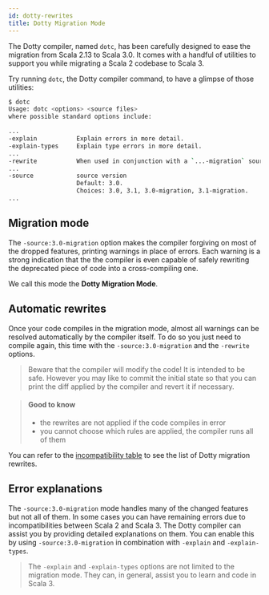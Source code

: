 ```yaml
---
id: dotty-rewrites
title: Dotty Migration Mode
---
```


The Dotty compiler, named `dotc`, has been carefully designed to ease the migration from Scala 2.13 to Scala 3.0.
It comes with a handful of utilities to support you while migrating a Scala 2 codebase to Scala 3.

Try running `dotc`, the Dotty compiler command, to have a glimpse of those utilities:

``` bash
$ dotc
Usage: dotc <options> <source files>
where possible standard options include:

...
-explain           Explain errors in more detail.
-explain-types     Explain type errors in more detail.
...
-rewrite           When used in conjunction with a `...-migration` source version, rewrites sources to migrate to new version.
...
-source            source version
                   Default: 3.0.
                   Choices: 3.0, 3.1, 3.0-migration, 3.1-migration.
...
```

## Migration mode

The `-source:3.0-migration` option makes the compiler forgiving on most of the dropped features, printing warnings in place of errors.
Each warning is a strong indication that the the compiler is even capable of safely rewriting the deprecated piece of code into a cross-compiling one.

We call this mode the **Dotty Migration Mode**.

## Automatic rewrites

Once your code compiles in the migration mode, almost all warnings can be resolved automatically by the compiler itself.
To do so you just need to compile again, this time with the `-source:3.0-migration` and the `-rewrite` options.

> Beware that the compiler will modify the code! It is intended to be safe.
> However you may like to commit the initial state so that you can print the diff applied by the compiler and revert it if necessary.

> #### Good to know
> - the rewrites are not applied if the code compiles in error
> - you cannot choose which rules are applied, the compiler runs all of them

You can refer to the [incompatibility table](incompatibilities/table.md) to see the list of Dotty migration rewrites.

## Error explanations

The `-source:3.0-migration` mode handles many of the changed features but not all of them.
In some cases you can have remaining errors due to incompatibilities between Scala 2 and Scala 3.
The Dotty compiler can assist you by providing detailed explanations on them.
You can enable this by using `-source:3.0-migration` in combination with `-explain` and `-explain-types`.

> The `-explain` and `-explain-types` options are not limited to the migration mode.
> They can, in general, assist you to learn and code in Scala 3.
